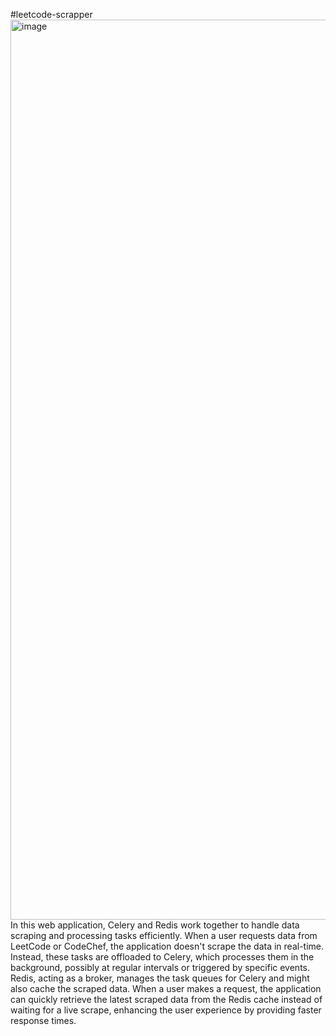 #leetcode-scrapper
<img width="1440" alt="image" src="https://github.com/rimjhimittal/Coding-Profile-Scrapper/assets/100460360/42f4ab22-b1ae-48ff-8bc2-37a3c3483521">
In this web application, Celery and Redis work together to handle data scraping and processing tasks efficiently. When a user requests data from LeetCode or CodeChef, the application doesn't scrape the data in real-time. Instead, these tasks are offloaded to Celery, which processes them in the background, possibly at regular intervals or triggered by specific events.
Redis, acting as a broker, manages the task queues for Celery and might also cache the scraped data. When a user makes a request, the application can quickly retrieve the latest scraped data from the Redis cache instead of waiting for a live scrape, enhancing the user experience by providing faster response times.
